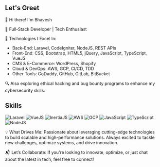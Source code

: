 ## Let's Greet

👋 Hi there! I'm Bhavesh

🌟 Full-Stack Developer | Tech Enthusiast

🔧 Technologies I Excel In:

- Back-End: Laravel, CodeIgniter, NodeJS, REST APIs
- Front-End: CSS, Bootstrap, HTML5, jQuery, JavaScript, TypeScript, VueJS
- CMS & E-Commerce: WordPress, Shopify
- Cloud & DevOps: AWS, GCP, CI/CD, TDD
- Other Tools: GoDaddy, GitHub, GitLab, BitBucket

🔍 Also exploring ethical hacking and bug bounty programs to enhance my cybersecurity skills.

## Skills

![Laravel](https://img.shields.io/badge/Laravel-Advanced-orange)
![VueJS](https://img.shields.io/badge/VueJS-Intermediate-brightgreen)
![InertiaJS](https://img.shields.io/badge/InertiaJS-Intermediate-brightgreen)
![AWS](https://img.shields.io/badge/AWS-Advanced-orange)
![GCP](https://img.shields.io/badge/GCP-Intermediate-brightgreen)
![JavaScript](https://img.shields.io/badge/JavaScript-Advanced-orange)
![TypeScript](https://img.shields.io/badge/TypeScript-Intermediate-brightgreen)
![NodeJS](https://img.shields.io/badge/NodeJS-Advanced-orange)

💡 What Drives Me: Passionate about leveraging cutting-edge technologies to build scalable and high-performance solutions. Always excited to tackle new challenges, optimize systems, and drive innovation.

📬 Let’s Collaborate: If you're looking to innovate, optimize, or just chat about the latest in tech, feel free to connect!
